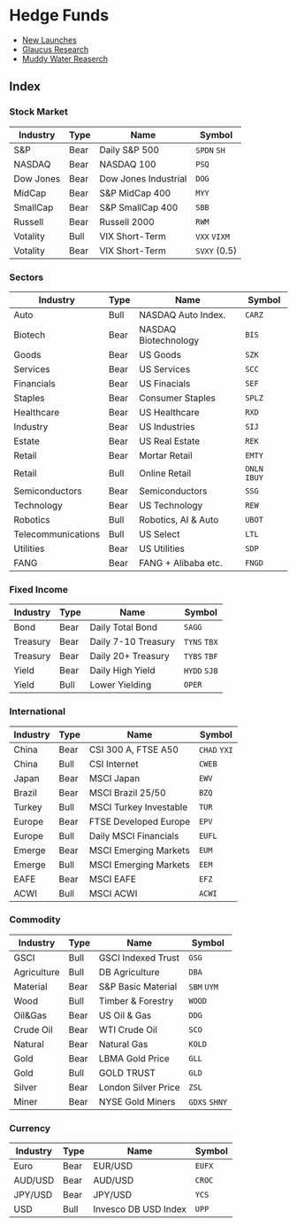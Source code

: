 # Hedge Funds


- [New Launches](http://etfdb.com/etf-launch-center/)
- [Glaucus Research](https://glaucusresearch.com/)
- [Muddy Water Reaserch](http://www.muddywatersresearch.com/)


## Index

### Stock Market

| Industry | Type | Name                | Symbol        |
| -------- | ---- | ------------------- | ------------- |
| S&P      | Bear | Daily S&P 500       | `SPDN` `SH`   |
| NASDAQ   | Bear | NASDAQ 100          | `PSQ`         |
| Dow Jones| Bear |Dow Jones Industrial | `DOG`         |
| MidCap   | Bear | S&P MidCap 400      | `MYY`         |
| SmallCap | Bear | S&P SmallCap 400    | `SBB`         |
| Russell  | Bear | Russell 2000        | `RWM`         |
| Votality | Bull | VIX Short-Term      | `VXX` `VIXM`  |
| Votality | Bear | VIX Short-Term      | `SVXY` (0.5) |

### Sectors

| Industry | Type | Name                | Symbol        |
| -------- | ---- | ------------------- | ------------- |
| Auto     | Bull | NASDAQ Auto Index.  | `CARZ`        |
| Biotech  | Bear | NASDAQ Biotechnology| `BIS`         |
| Goods    | Bear | US Goods            | `SZK`         |
| Services | Bear | US Services         | `SCC`         |
|Financials| Bear | US Finacials        | `SEF`         |
| Staples  | Bear | Consumer Staples    | `SPLZ`        |
| Healthcare|Bear | US Healthcare       | `RXD`         |
| Industry | Bear | US Industries       | `SIJ`         |
| Estate   | Bear | US Real Estate      | `REK`         |
| Retail   | Bear | Mortar Retail       | `EMTY`        |
| Retail   | Bull | Online Retail       | `ONLN` `IBUY` |
| Semiconductors | Bear |Semiconductors | `SSG`         |
|Technology| Bear | US Technology       | `REW`         |
| Robotics | Bull | Robotics, AI & Auto | `UBOT`        |
| Telecommunications| Bull | US Select  | `LTL`         |
| Utilities| Bear | US Utilities        | `SDP`         |
| FANG     | Bear | FANG + Alibaba etc. | `FNGD`        |

### Fixed Income

| Industry | Type | Name                | Symbol        |
| -------- | ---- | ------------------- | ------------- |
| Bond     | Bear | Daily Total Bond    | `SAGG`        |
| Treasury | Bear | Daily 7-10 Treasury | `TYNS` `TBX`  |
| Treasury | Bear | Daily 20+ Treasury  | `TYBS` `TBF`  |
| Yield    | Bear | Daily High Yield    | `HYDD` `SJB`  |
| Yield    | Bull | Lower Yielding      | `OPER`        |

### International

| Industry | Type | Name                | Symbol        |
| -------- | ---- | ------------------- | ------------- |
| China    | Bear | CSI 300 A, FTSE A50 | `CHAD` `YXI`  |
| China    | Bull | CSI Internet        | `CWEB`        |
| Japan    | Bear | MSCI Japan          | `EWV`         |
| Brazil   | Bear | MSCI Brazil 25/50   | `BZQ`         |
| Turkey   | Bull | MSCI Turkey Investable| `TUR`       |
| Europe   | Bear | FTSE Developed Europe| `EPV`        |
| Europe   | Bull | Daily MSCI Financials| `EUFL`       |
| Emerge   | Bear | MSCI Emerging Markets| `EUM`        |
| Emerge   | Bull | MSCI Emerging Markets| `EEM`        |
| EAFE     | Bear | MSCI EAFE           | `EFZ`         |
| ACWI     | Bull | MSCI ACWI           | `ACWI`        |

### Commodity

| Industry | Type | Name                | Symbol        |
| -------- | ---- | ------------------- | ------------- |
| GSCI     | Bull | GSCI Indexed Trust  | `GSG`         |
| Agriculture | Bull | DB Agriculture   | `DBA`         |
| Material | Bear | S&P Basic Material  | `SBM` `UYM`   |
| Wood     | Bull | Timber & Forestry   | `WOOD`        |
| Oil&Gas  | Bear | US Oil & Gas        | `DDG`         |
| Crude Oil| Bear | WTI Crude Oil       | `SCO`         |
| Natural  | Bear | Natural Gas         | `KOLD`        |
| Gold     | Bear | LBMA Gold Price     | `GLL`         |
| Gold     | Bull | GOLD TRUST          | `GLD`         |
| Silver   | Bear | London Silver Price | `ZSL`         |
| Miner    | Bear | NYSE Gold Miners    | `GDXS` `SHNY` |

### Currency

| Industry | Type | Name                 | Symbol |
| -------- | ---- | -------------------- | ------ |
| Euro     | Bear | EUR/USD              | `EUFX` |
| AUD/USD  | Bear | AUD/USD              | `CROC` |
| JPY/USD  | Bear | JPY/USD              | `YCS`  |
| USD      | Bull | Invesco DB USD Index | `UPP`  |